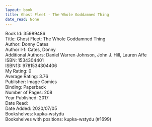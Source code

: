 ```yaml
---
layout: book
title: Ghost Fleet - The Whole Goddamned Thing
date_read: None
---
```


Book Id: 35989486<br />
Title: Ghost Fleet: The Whole Goddamned Thing<br />
Author: Donny Cates<br />
Author l-f: Cates, Donny<br />
Additional Authors: Daniel Warren Johnson, John J. Hill, Lauren Affe<br />
ISBN: 1534304401<br />
ISBN13: 9781534304406<br />
My Rating: 0<br />
Average Rating: 3.76<br />
Publisher: Image Comics<br />
Binding: Paperback<br />
Number of Pages: 208<br />
Year Published: 2017<br />
Date Read: <br />
Date Added: 2020/07/05<br />
Bookshelves: kupka-wstydu<br />
Bookshelves with positions: kupka-wstydu (#1699)<br />

